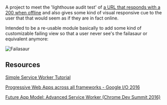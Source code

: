 ###

A project to meet the 'lighthouse audit test' of [a URL that responds with a 200 when offline](https://developers.google.com/web/tools/lighthouse/audits/http-200-when-offline) and also gives some kind of visual responsive cue to the user that that would seem as if they are in fact online.

Intended to be a re-usable module basically to add some kind of customizable failing view so that a user never see's the failasaur or equivalent anymore:

![Failasaur](https://qph.ec.quoracdn.net/main-qimg-2726194a5aea31c692cc6ccb06457469)



## Resources

[Simple Service Worker Tutorial](https://github.com/airbr/simple-serviceworker-tutorial)

[Progressive Web Apps across all frameworks - Google I/O 2016
](https://www.youtube.com/watch?v=srdKq0DckXQ)

[Future App Model: Advanced Service Worker (Chrome Dev Summit 2016)
](https://www.youtube.com/watch?v=J2dOTKBoTL4&t=305s)